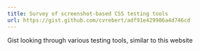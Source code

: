 ```yaml
---
title: Survey of screenshot-based CSS testing tools
url: https://gist.github.com/cvrebert/adf91e429906a4d746cd
---
```


Gist looking through various testing tools, similar to this website
